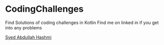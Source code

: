 # CodingChallenges
Find Solutions of coding challenges in Kotlin
Find me on linked in if you get into any problems 
<div class="badge-base LI-profile-badge" data-locale="en_US" data-size="medium" data-theme="dark" data-type="VERTICAL" data-vanity="syed-abdullah-hashmi" data-version="v1"><a class="badge-base__link LI-simple-link" href="https://in.linkedin.com/in/syed-abdullah-hashmi?trk=profile-badge">Syed Abdullah Hashmi</a></div>
              
